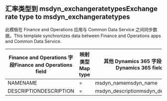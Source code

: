 ## <a name="exchange-rate-type-to-msdyn_exchangeratetypes"></a><span data-ttu-id="70279-101">汇率类型到 msdyn_exchangeratetypes</span><span class="sxs-lookup"><span data-stu-id="70279-101">Exchange rate type to msdyn_exchangeratetypes</span></span>

<span data-ttu-id="70279-102">此模板在 Finance and Operations 应用与 Common Data Service 之间同步数据。</span><span class="sxs-lookup"><span data-stu-id="70279-102">This template synchronizes data between Finance and Operations apps and Common Data Service.</span></span>

<span data-ttu-id="70279-103">Finance and Operations 字段</span><span class="sxs-lookup"><span data-stu-id="70279-103">Finance and Operations field</span></span> | <span data-ttu-id="70279-104">映射类型</span><span class="sxs-lookup"><span data-stu-id="70279-104">Map type</span></span> | <span data-ttu-id="70279-105">其他 Dynamics 365 字段</span><span class="sxs-lookup"><span data-stu-id="70279-105">Other Dynamics 365 field</span></span> | <span data-ttu-id="70279-106">默认值</span><span class="sxs-lookup"><span data-stu-id="70279-106">Default value</span></span>
---|---|---|---
<span data-ttu-id="70279-107">NAME</span><span class="sxs-lookup"><span data-stu-id="70279-107">NAME</span></span> | = | <span data-ttu-id="70279-108">msdyn_name</span><span class="sxs-lookup"><span data-stu-id="70279-108">msdyn_name</span></span> | 
<span data-ttu-id="70279-109">DESCRIPTION</span><span class="sxs-lookup"><span data-stu-id="70279-109">DESCRIPTION</span></span> | = | <span data-ttu-id="70279-110">msdyn_description</span><span class="sxs-lookup"><span data-stu-id="70279-110">msdyn_description</span></span> | 
